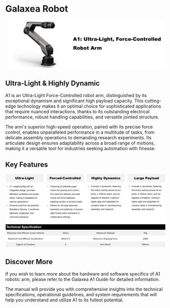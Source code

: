 # Galaxea Robot

![A1_title](product_images_video/A1_title.png)


## Ultra-Light & Highly Dynamic
A1 is an Ultra-Light Force-Controlled robot arm, 
distinguished by its exceptional dynamism and significant high payload capacity. 
This cutting-edge technology makes it an optimal choice for sophisticated applications that require nuanced interactions, 
thanks to its outstanding electrical performance, robust handling capabilities, and versatile jointed structure.

The arm's superior high-speed operation, paired with its precise force control, 
enables unparalleled performance in a multitude of tasks, from delicate assembly operations to demanding research experiments. 
Its articulate design ensures adaptability across a broad range of motions, 
making it a versatile tool for industries seeking automation with finesse.

## Key Features
![A1_title](product_images_video/A1_key_features.png)

## Discover More
If you wish to learn more about the hardware and software specifics of A1 robotic arm, 
please refer to the Galaxea  A1 Guide for detailed information.

The manual will provide you with comprehensive insights into the technical specifications, 
operational guidelines, and system requirements that will help you understand and utilize A1 to its fullest potential.
